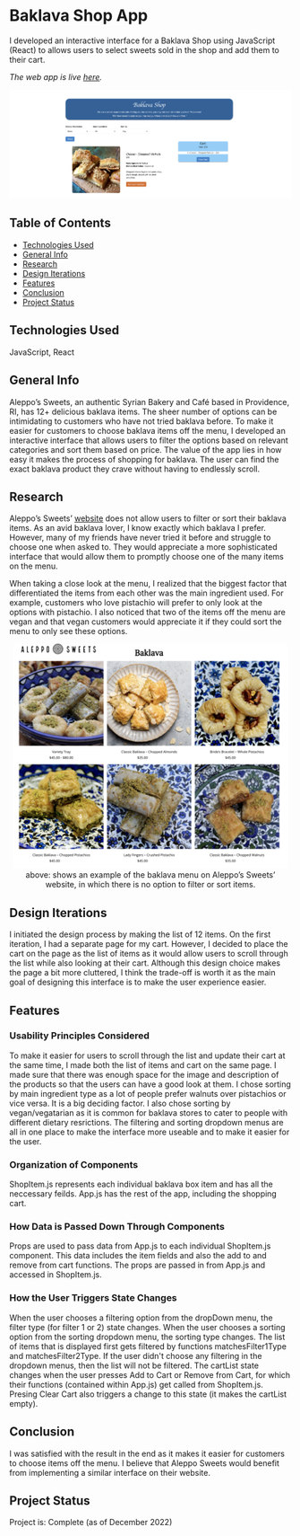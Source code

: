 # Baklava Shop App

I developed an interactive interface for a Baklava Shop using JavaScript (React) to allows users to select sweets sold in the shop and add them to their cart.

*The web app is live [here](https://tiredseal961.github.io/development/).*

<p align="center">
    <img src="./assets/development.png" alt="" width="1000">
</p>


## Table of Contents
* [Technologies Used](#technologies-used)
* [General Info](#general-info)
* [Research](#research)
* [Design Iterations](#design-iterations)
* [Features](#features)
* [Conclusion](#conclusion)
* [Project Status](#project-status)
<!-- * [License](#license) -->

## Technologies Used
JavaScript, React

## General Info

Aleppo’s Sweets, an authentic Syrian Bakery and Café based in Providence, RI, has 12+ delicious baklava items. The sheer number of options can be intimidating to customers who have not tried baklava before. To make it easier for customers to choose baklava items off the menu, I developed an interactive interface that allows users to filter the options based on relevant categories and sort them based on price. The value of the app lies in how easy it makes the process of shopping for baklava. The user can find the exact baklava product they crave without having to endlessly scroll.

## Research

Aleppo’s Sweets’ [website](https://www.alepposweets.com/) does not allow users to filter or sort their baklava items. As an avid baklava lover, I know exactly which baklava I prefer. However, many of my friends have never tried it before and struggle to choose one when asked to. They would appreciate a more sophisticated interface that would allow them to promptly choose one of the many items on the menu.

When taking a close look at the menu, I realized that the biggest factor that differentiated the items from each other was the main ingredient used. For example, customers who love pistachio will prefer to only look at the options with pistachio. I also noticed that two of the items off the menu are vegan and that vegan customers would appreciate it if they could sort the menu to only see these options.

<p align="center">
    <img src="./assets/baklava.png" height=400 alt="">
    <br>
    above: shows an example of the baklava menu on Aleppo’s Sweets’ website, in which there is no option to filter or sort items.
</p>


## Design Iterations

I initiated the design process by making the list of 12 items. On the first iteration, I had a separate page for my cart. However, I decided to place the cart on the page as the list of items as it would allow users to scroll through the list while also looking at their cart. Although this design choice makes the page a bit more cluttered, I think the trade-off is worth it as the main goal of designing this interface is to make the user experience easier.

## Features

### Usability Principles Considered
To make it easier for users to scroll through the list and update their cart at the same time, I made both the list of items and cart on the same page. I made sure that there was enough space for the image and description of the products so that the users can have a good look at them. I chose sorting by main ingredient type as a lot of people prefer walnuts over pistachios or vice versa. It is a big deciding factor. I also chose sorting by vegan/vegatarian as it is common for baklava stores to cater to people with different dietary resrictions. The filtering and sorting dropdown menus are all in one place to make the interface more useable and to make it easier for the user. 

### Organization of Components
ShopItem.js represents each individual baklava box item and has all the neccessary feilds. 
App.js has the rest of the app, including the shopping cart.

### How Data is Passed Down Through Components
Props are used to pass data from App.js to each individual ShopItem.js component. This data includes
the item fields and also the add to and remove from cart functions. The props are passed in from App.js
and accessed in ShopItem.js.

### How the User Triggers State Changes
When the user chooses a filtering option from the dropDown menu, the filter type (for filter 1 or 2) state changes. When the user chooses a sorting option from the sorting dropdown menu, the sorting type changes. The list of items that is displayed first gets filtered by functions matchesFilter1Type and matchesFilter2Type. If the user didn't choose any filtering in the dropdown menus, then the list will not be filtered. The cartList state changes when the user presses Add to Cart or Remove from Cart, for which their functions (contained within App.js) get called from ShopItem.js. Presing Clear Cart also triggers a change to this state (it makes the cartList empty).

## Conclusion

I was satisfied with the result in the end as it makes it easier for customers to choose items off the menu. I believe that Aleppo Sweets would benefit from implementing a similar interface on their website. 

## Project Status
Project is: Complete (as of December 2022)
